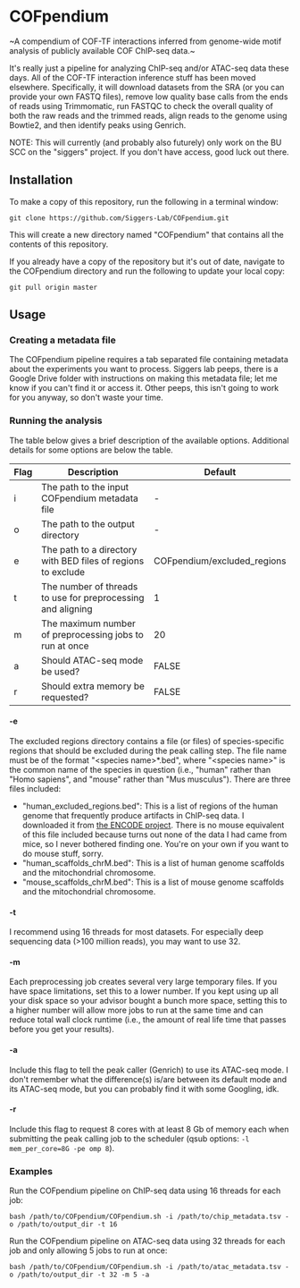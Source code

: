 # COFpendium
~A compendium of COF-TF interactions inferred from genome-wide motif analysis of publicly available COF ChIP-seq data.~

It's really just a pipeline for analyzing ChIP-seq and/or ATAC-seq data these days. All of the COF-TF interaction inference stuff has been moved elsewhere. Specifically, it will download datasets from the SRA (or you can provide your own FASTQ files), remove low quality base calls from the ends of reads using Trimmomatic, run FASTQC to check the overall quality of both the raw reads and the trimmed reads, align reads to the genome using Bowtie2, and then identify peaks using Genrich.

NOTE: This will currently (and probably also futurely) only work on the BU SCC on the "siggers" project. If you don't have access, good luck out there.

## Installation
To make a copy of this repository, run the following in a terminal window:

```
git clone https://github.com/Siggers-Lab/COFpendium.git
```

This will create a new directory named "COFpendium" that contains all the contents of this repository.

If you already have a copy of the repository but it's out of date, navigate to the COFpendium directory and run the following to update your local copy:

```
git pull origin master
```

## Usage
### Creating a metadata file
The COFpendium pipeline requires a tab separated file containing metadata about the experiments you want to process. Siggers lab peeps, there is a Google Drive folder with instructions on making this metadata file; let me know if you can't find it or access it. Other peeps, this isn't going to work for you anyway, so don't waste your time.

### Running the analysis
The table below gives a brief description of the available options. Additional details for some options are below the table.

| Flag | Description                                                    | Default                      |
|------|----------------------------------------------------------------|------------------------------|
| i    | The path to the input COFpendium metadata file                 | -                            |
| o    | The path to the output directory                               | -                            |
| e    | The path to a directory with BED files of regions to exclude   | COFpendium/excluded_regions  |
| t    | The number of threads to use for preprocessing and aligning    | 1                            |
| m    | The maximum number of preprocessing jobs to run at once        | 20                           |
| a    | Should ATAC-seq mode be used?                                  | FALSE                        |
| r    | Should extra memory be requested?                              | FALSE                        |

#### -e
The excluded regions directory contains a file (or files) of species-specific regions that should be excluded during the peak calling step. The file name must be of the format "\<species name\>*.bed", where "\<species name\>" is the common name of the species in question (i.e., "human" rather than "Homo sapiens", and "mouse" rather than "Mus musculus"). There are three files included:

* "human_excluded_regions.bed": This is a list of regions of the human genome that frequently produce artifacts in ChIP-seq data. I downloaded it from [the ENCODE project](https://www.encodeproject.org/files/ENCFF356LFX/@@download/ENCFF356LFX.bed.gz). There is no mouse equivalent of this file included because turns out none of the data I had came from mice, so I never bothered finding one. You're on your own if you want to do mouse stuff, sorry.
* "human_scaffolds_chrM.bed": This is a list of human genome scaffolds and the mitochondrial chromosome.
* "mouse_scaffolds_chrM.bed": This is a list of mouse genome scaffolds and the mitochondrial chromosome.

#### -t
I recommend using 16 threads for most datasets. For especially deep sequencing data (>100 million reads), you may want to use 32.

#### -m
Each preprocessing job creates several very large temporary files. If you have space limitations, set this to a lower number. If you kept using up all your disk space so your advisor bought a bunch more space, setting this to a higher number will allow more jobs to run at the same time and can reduce total wall clock runtime (i.e., the amount of real life time that passes before you get your results).

#### -a
Include this flag to tell the peak caller (Genrich) to use its ATAC-seq mode. I don't remember what the difference(s) is/are between its default mode and its ATAC-seq mode, but you can probably find it with some Googling, idk.

#### -r
Include this flag to request 8 cores with at least 8 Gb of memory each when submitting the peak calling job to the scheduler (qsub options: `-l mem_per_core=8G -pe omp 8`).

### Examples
Run the COFpendium pipeline on ChIP-seq data using 16 threads for each job:

```
bash /path/to/COFpendium/COFpendium.sh -i /path/to/chip_metadata.tsv -o /path/to/output_dir -t 16
```

Run the COFpendium pipeline on ATAC-seq data using 32 threads for each job and only allowing 5 jobs to run at once:

```
bash /path/to/COFpendium/COFpendium.sh -i /path/to/atac_metadata.tsv -o /path/to/output_dir -t 32 -m 5 -a
```

